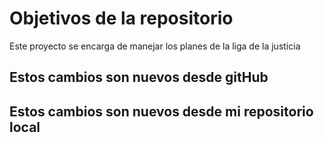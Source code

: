 # Objetivos de la repositorio

Este proyecto se encarga de manejar los planes de la liga de la justicia

## Estos cambios son nuevos desde gitHub
## Estos cambios son nuevos desde mi repositorio local
